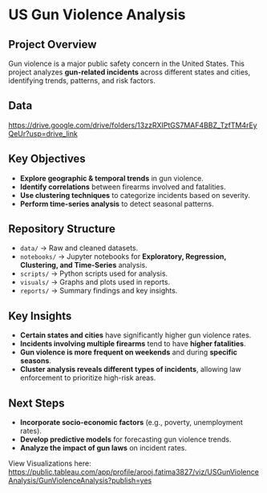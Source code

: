 # US Gun Violence Analysis

## Project Overview
Gun violence is a major public safety concern in the United States. This project analyzes **gun-related incidents** across different states and cities, identifying trends, patterns, and risk factors.

## Data 
https://drive.google.com/drive/folders/13zzRXIPtGS7MAF4BBZ_TzfTM4rEyQeUr?usp=drive_link

## Key Objectives
- **Explore geographic & temporal trends** in gun violence.
- **Identify correlations** between firearms involved and fatalities.
- **Use clustering techniques** to categorize incidents based on severity.
- **Perform time-series analysis** to detect seasonal patterns.

## Repository Structure
- `data/` → Raw and cleaned datasets.
- `notebooks/` → Jupyter notebooks for **Exploratory, Regression, Clustering, and Time-Series** analysis.
- `scripts/` → Python scripts used for analysis.
- `visuals/` → Graphs and plots used in reports.
- `reports/` → Summary findings and key insights.

## Key Insights
- **Certain states and cities** have significantly higher gun violence rates.
- **Incidents involving multiple firearms** tend to have **higher fatalities**.
- **Gun violence is more frequent on weekends** and during **specific seasons**.
- **Cluster analysis reveals different types of incidents**, allowing law enforcement to prioritize high-risk areas.

## Next Steps
- **Incorporate socio-economic factors** (e.g., poverty, unemployment rates).
- **Develop predictive models** for forecasting gun violence trends.
- **Analyze the impact of gun laws** on incident rates.

View Visualizations here:
https://public.tableau.com/app/profile/arooj.fatima3827/viz/USGunViolenceAnalysis/GunViolenceAnalysis?publish=yes
